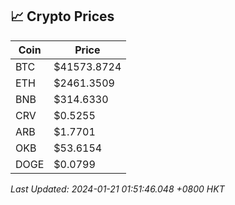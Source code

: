 ## 📈 Crypto Prices

| Coin | Price |
| ---- | ----- |
| BTC | $41573.8724 |
| ETH | $2461.3509 |
| BNB | $314.6330 |
| CRV | $0.5255 |
| ARB | $1.7701 |
| OKB | $53.6154 |
| DOGE | $0.0799 |

_Last Updated: 2024-01-21 01:51:46.048 +0800 HKT_
